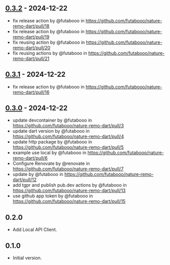 ## [0.3.2](https://github.com/futabooo/nature-remo-dart/compare/0.3.1...0.3.2) - 2024-12-22
- fix release action by @futabooo in https://github.com/futabooo/nature-remo-dart/pull/18
- fix release action by @futabooo in https://github.com/futabooo/nature-remo-dart/pull/19
- fix reusing action by @futabooo in https://github.com/futabooo/nature-remo-dart/pull/20
- fix reusing actions by @futabooo in https://github.com/futabooo/nature-remo-dart/pull/21

## [0.3.1](https://github.com/futabooo/nature-remo-dart/compare/0.3.0...0.3.1) - 2024-12-22
- fix release action by @futabooo in https://github.com/futabooo/nature-remo-dart/pull/16

## [0.3.0](https://github.com/futabooo/nature-remo-dart/compare/0.2.0...0.3.0) - 2024-12-22
- update devcontainer by @futabooo in https://github.com/futabooo/nature-remo-dart/pull/3
- update dart version by @futabooo in https://github.com/futabooo/nature-remo-dart/pull/4
- update http package by @futabooo in https://github.com/futabooo/nature-remo-dart/pull/5
- example use local by @futabooo in https://github.com/futabooo/nature-remo-dart/pull/6
- Configure Renovate by @renovate in https://github.com/futabooo/nature-remo-dart/pull/7
- update by @futabooo in https://github.com/futabooo/nature-remo-dart/pull/12
- add tgpr and publish pub.dev actions by @futabooo in https://github.com/futabooo/nature-remo-dart/pull/13
- use github app token by @futabooo in https://github.com/futabooo/nature-remo-dart/pull/15

## 0.2.0
- Add Local API Client.

## 0.1.0

- Initial version.
